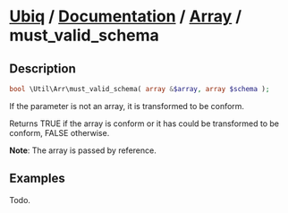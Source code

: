 [Ubiq](https://github.com/Pixel418/Ubiq#readme) / [Documentation](../index.md#readme) / [Array](../index.md#array) / must_valid_schema
======


Description
-------- 

```php
bool \Util\Arr\must_valid_schema( array &$array, array $schema );
```

If the parameter is not an array, it is transformed to be conform.

Returns TRUE if the array is conform or it has could be transformed to be conform, FALSE otherwise. 

**Note**: The array is passed by reference.



Examples
--------

Todo.